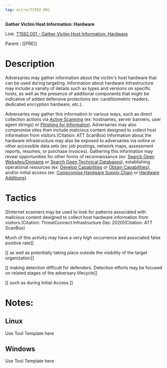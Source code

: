```yaml
---
tag: mitre/T1592.001
---
```


**Gather Victim Host Information: Hardware**

Link: [T1592.001 - Gather Victim Host Information: Hardware](https://attack.mitre.org/techniques/T1592/001)

Parent : [[PRE]]


# Description

Adversaries may gather information about the victim's host hardware that can be used during targeting. Information about hardware infrastructure may include a variety of details such as types and versions on specific hosts, as well as the presence of additional components that might be indicative of added defensive protections (ex: card/biometric readers, dedicated encryption hardware, etc.).

Adversaries may gather this information in various ways, such as direct collection actions via [Active Scanning](https://attack.mitre.org/techniques/T1595) (ex: hostnames, server banners, user agent strings) or [Phishing for Information](https://attack.mitre.org/techniques/T1598). Adversaries may also compromise sites then include malicious content designed to collect host information from visitors.(Citation: ATT ScanBox) Information about the hardware infrastructure may also be exposed to adversaries via online or other accessible data sets (ex: job postings, network maps, assessment reports, resumes, or purchase invoices). Gathering this information may reveal opportunities for other forms of reconnaissance (ex: [Search Open Websites/Domains](https://attack.mitre.org/techniques/T1593) or [Search Open Technical Databases](https://attack.mitre.org/techniques/T1596)), establishing operational resources (ex: [Develop Capabilities](https://attack.mitre.org/techniques/T1587) or [Obtain Capabilities](https://attack.mitre.org/techniques/T1588)), and/or initial access (ex: [Compromise Hardware Supply Chain](https://attack.mitre.org/techniques/T1195/003) or [Hardware Additions](https://attack.mitre.org/techniques/T1200)).

# Tactics


[[Internet scanners may be used to look for patterns associated with malicious content designed to collect host hardware information from visitors.(Citation: ThreatConnect Infrastructure Dec 2020)(Citation: ATT ScanBox)

Much of this activity may have a very high occurrence and associated false positive rate]]

[[ as well as potentially taking place outside the visibility of the target organization]]

[[ making detection difficult for defenders. Detection efforts may be focused on related stages of the adversary lifecycle]]

[[ such as during Initial Access.]]


# Notes:

## Linux

Use Tool Template here

## Windows

Use Tool Template here